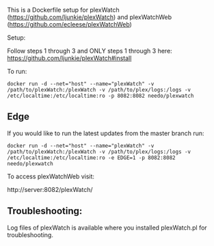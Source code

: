 This is a Dockerfile setup for plexWatch (https://github.com/ljunkie/plexWatch) and plexWatchWeb (https://github.com/ecleese/plexWatchWeb)

Setup:

Follow steps 1 through 3 and ONLY steps 1 through 3 here: https://github.com/ljunkie/plexWatch#install

To run:

```
docker run -d --net="host" --name="plexWatch" -v /path/to/plexWatch:/plexWatch -v /path/to/plex/logs:/logs -v /etc/localtime:/etc/localtime:ro -p 8082:8082 needo/plexwatch
```

Edge
------
If you would like to run the latest updates from the master branch run:

```
docker run -d --net="host" --name="plexWatch" -v /path/to/plexWatch:/plexWatch -v /path/to/plex/logs:/logs -v /etc/localtime:/etc/localtime:ro -e EDGE=1 -p 8082:8082 needo/plexwatch
```

To access plexWatchWeb visit:

http://server:8082/plexWatch/

Troubleshooting:
----------

Log files of plexWatch is available where you installed plexWatch.pl for troubleshooting.
